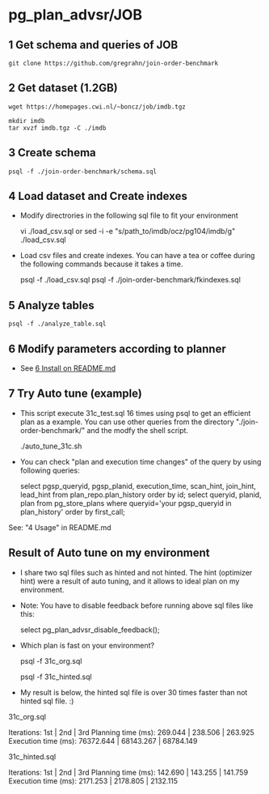 pg_plan_advsr/JOB
=================

1 Get schema and queries of JOB
-------------------------------
	git clone https://github.com/gregrahn/join-order-benchmark 


2 Get dataset (1.2GB)
---------------------
	wget https://homepages.cwi.nl/~boncz/job/imdb.tgz

	mkdir imdb
	tar xvzf imdb.tgz -C ./imdb


3 Create schema
---------------
	psql -f ./join-order-benchmark/schema.sql


4 Load dataset and Create indexes
---------------------------------
* Modify directrories in the following sql file to fit your environment

	vi ./load_csv.sql
            or
	sed -i -e "s/path_to\/imdb/ocz\/pg104\/imdb/g" ./load_csv.sql

* Load csv files and create indexes. You can have a tea or coffee during the following commands because it takes a time.

	psql -f ./load_csv.sql
	psql -f ./join-order-benchmark/fkindexes.sql


5 Analyze tables
----------------
	psql -f ./analyze_table.sql


6 Modify parameters according to planner
----------------------------------------
* See [6 Install on README.md](https://github.com/ossc-db/pg_plan_advsr/#6-installation)


7 Try Auto tune (example)
-------------------------
* This script execute 31c_test.sql 16 times using psql to get an efficient plan as a example. You can use other queries from the directory "./join-order-benchmark/" and the modfy the shell script.

	./auto_tune_31c.sh

* You can check "plan and execution time changes" of the query by using following queries:

	select pgsp_queryid, pgsp_planid, execution_time, scan_hint, join_hint, lead_hint from plan_repo.plan_history order by id;
	select queryid, planid, plan from pg_store_plans where queryid='your pgsp_queryid in plan_history' order by first_call;

See: "4 Usage" in README.md


Result of Auto tune on my environment
-------------------------------------
* I share two sql files such as hinted and not hinted. The hint (optimizer hint) were a result of auto tuning, and it allows to ideal plan on my environment. 
* Note: You have to disable feedback before running above sql files like this:

	select pg_plan_advsr_disable_feedback();

* Which plan is fast on your environment?

	psql -f 31c_org.sql

	psql -f 31c_hinted.sql

* My result is below, the hinted sql file is over 30 times faster than not hinted sql file. :)

 31c_org.sql

 Iterations:                1st |       2nd |       3rd
 Planning time (ms):    269.044 |   238.506 |   263.925
 Execution time (ms): 76372.644 | 68143.267 | 68784.149

 31c_hinted.sql

 Iterations:                1st |       2nd |       3rd
 Planning time (ms):    142.690 |   143.255 |   141.759
 Execution time (ms):  2171.253 |  2178.805 |  2132.115


